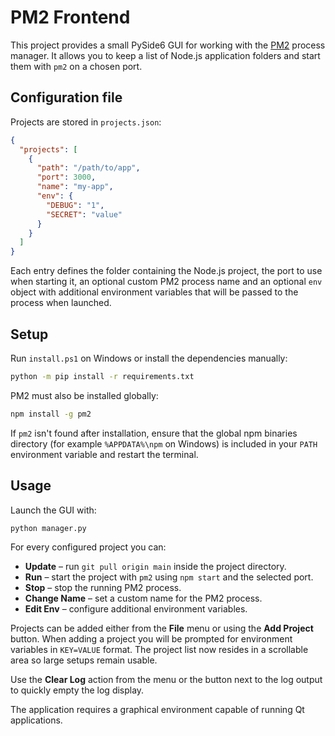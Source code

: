 # PM2 Frontend

This project provides a small PySide6 GUI for working with the [PM2](https://pm2.keymetrics.io/) process manager.  It allows you to keep a list of Node.js application folders and start them with `pm2` on a chosen port.

## Configuration file

Projects are stored in `projects.json`:

```json
{
  "projects": [
    {
      "path": "/path/to/app",
      "port": 3000,
      "name": "my-app",
      "env": {
        "DEBUG": "1",
        "SECRET": "value"
      }
    }
  ]
}
```

Each entry defines the folder containing the Node.js project, the port to use
when starting it, an optional custom PM2 process name and an optional
`env` object with additional environment variables that will be passed to the
process when launched.

## Setup

Run `install.ps1` on Windows or install the dependencies manually:

```bash
python -m pip install -r requirements.txt
```

PM2 must also be installed globally:

```bash
npm install -g pm2
```
If `pm2` isn't found after installation, ensure that the global npm binaries
directory (for example `%APPDATA%\npm` on Windows) is included in your `PATH`
environment variable and restart the terminal.

## Usage

Launch the GUI with:

```bash
python manager.py
```

For every configured project you can:

- **Update** – run `git pull origin main` inside the project directory.
- **Run** – start the project with `pm2` using `npm start` and the selected port.
- **Stop** – stop the running PM2 process.
- **Change Name** – set a custom name for the PM2 process.
- **Edit Env** – configure additional environment variables.

Projects can be added either from the **File** menu or using the **Add Project**
button. When adding a project you will be prompted for environment variables in
`KEY=VALUE` format. The project list now resides in a scrollable area so large
setups remain usable.

Use the **Clear Log** action from the menu or the button next to the log output
to quickly empty the log display.

The application requires a graphical environment capable of running Qt applications.
